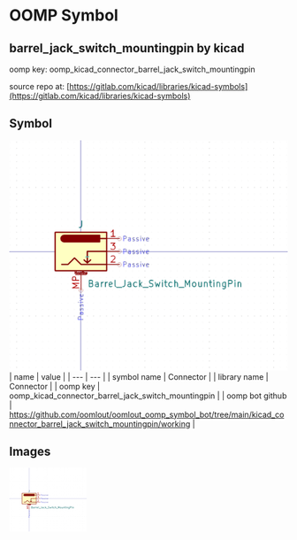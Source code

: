 # OOMP Symbol  
## barrel_jack_switch_mountingpin  by kicad  
  
oomp key: oomp_kicad_connector_barrel_jack_switch_mountingpin  
  
source repo at: [https://gitlab.com/kicad/libraries/kicad-symbols](https://gitlab.com/kicad/libraries/kicad-symbols)  
## Symbol  
  
[![working.png](working_600.png)](working.png)  
| name | value | 
| --- | --- | 
| symbol name | Connector | 
| library name | Connector | 
| oomp key | oomp_kicad_connector_barrel_jack_switch_mountingpin | 
| oomp bot github | https://github.com/oomlout/oomlout_oomp_symbol_bot/tree/main/kicad_connector_barrel_jack_switch_mountingpin/working | 
## Images  
  
[![working.png](working_140.png)](working.png)  
